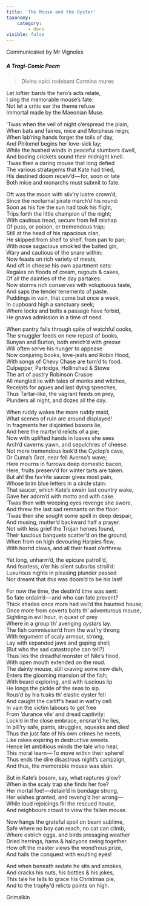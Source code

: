 ```yaml
---
title: 'The Mouse and the Oyster'
taxonomy:
    category:
        - docs
visible: false
---
```


<div class="author">Communicated by Mr Vignoles</div>

##### A Tragi-Comic Poem

> Divina opici rodebant Carmina mures

Let loftier bards the hero’s acts relate,  
I sing the memorable mouse’s fate:  
Not let a critic ear the theme refuse  
Immortal made by the Maeonian Muse.

’Twas when the veil of night o’erspread the plain,  
When bats and fairies, mice and Morpheus reign;  
When lab’ring hands forget the toils of day,  
And Philomel begins her love-sick lay;  
While the hushed winds in peaceful slumbers dwell,  
And boding crickets sound their midnight knell.  
’Twas then a daring mouse that long defied  
The various stratagems that Kate had tried,  
His destined doom receiv’d — for, soon or late  
Both mice and monarchs must submit to fate.

Oft was the moon with silv’ry lustre crown’d,  
Since the nocturnal pirate march’d his round:  
Soon as his foe the sun had took his flight,  
Trips forth the little champion of the night;  
With cautious tread, secure from fell mishap  
Of puss, or poison, or tremendous trap;  
Still at the head of his rapacious clan,  
He skipped from shelf to shelf, from pan to pan;  
With nose sagacious smok’ed the baited gin,  
Wary and cautious of the snare within:  
Now feasts on rich variety of meats,  
And oft in cheese his own apartment eats:  
Regales on floods of cream, ragouts & cakes,  
Of all the dainties of the day partakes:  
Now storms rich conserves with voluptuous taste,  
And saps the tender tenements of paste.  
Puddings in vain, that come but once a week,  
In cupboard high a sanctuary seek;  
Where locks and bolts a passage have forbid,  
He gnaws admission in a time of need.  

When pantry fails through spite of watchful cooks,  
The smuggler feeds on new repast of books,  
Bunyan and Burton, both enrich’d with *grease*  
Will often serve his hunger to appease  
Now conjuring books, love-jests and Robin Hood,  
With songs of Chevy Chase are turn’d to food.  
Culpepper, Partridge, Hollinshed & Stowe  
The art of pastry Robinson Crusoe  
All mangled lie with tales of monks and witches,  
Receipts for agues and last dying speeches,  
Thus Tartar-like, the vagrant feeds on prey,  
Plunders all night, and dozes all the day.

When ruddy wakes the more ruddy maid,  
What scenes of ruin are around displayed!  
In fragments her disjointed basons lie,  
And here the martyr’d relicts of a pie;  
Now with uplifted hands in loaves she sees  
Arch’d caverns yawn, and sepulchres of cheese.  
Not more tremendous look’d the Cyclop’s cave,  
Or Cuma’s Grot, near fell Averno’s wave;  
Here mourns in furrows deep domestic bacon,  
Here, fruits preserv’d for winter tarts are taken.  
But ah! the fav’rite saucer gives most pain,  
Whose brim blue letters in a circle stain:  
That saucer, which Kate’s swain last country wake,  
Gave her adorn’d with motto and with cake.  
’Twas then with weeping eyes revenge she swore,  
And threw the last sad remnants on the floor:  
’Twas then she sought some spell in deep despair,  
And musing, mutter’d backward half a prayer.  
Not with less grief the Trojan heroes found,  
Their luscious banquets scatter’d on the ground;  
When from on high devouring Harpies flew,  
With horrid claws, and all their feast o’erthrew.

Yet long, unharm’d, the epicure patroll’d,  
And fearless, o’er his silent suburbs stroll’d:  
Luxurious nights in pleasing plunder passed  
Nor dreamt that *this* was doom’d to be his last!

For now the time, the destin’d time was sent:  
So fate ordain’d — and who can fate prevent?  
Thick shades once more had veil’d the haunted house;  
Once more from coverts bolts th’ adventurous mouse,  
Sighting in evil hour, in quest of prey  
Where in a group th’ avenging *oysters* lay.  
The fish commission’d from the wat’ry throng  
With tegument of scaly armour, strong,  
Lay with expanded jaws and gaping shell;  
(But who the sad catastrophe can tell?)  
Thus lies the dreadful monster of Nile’s flood,  
With open mouth extended on the mud.  
The dainty mouse, still craving some new dish,  
Enters the glooming mansion of the fish;  
With beard exploring, and with luscious lip  
He longs the pickle of the seas to sip.  
Rous’d by his tusks th’ elastic oyster fell  
And caught the caitiff’s head in wat’ry cell:  
In vain the victim labours to get free  
From ‘durance vile’ and dread captivity:  
Lock’d in the close embrace, ensnar’d he lies,  
In pill’ry safe, pants, struggles, squeaks and dies!  
Thus the just fate of his own crimes he meets,  
Like rakes expiring in destructive sweets.  
Hence let ambitious minds the tale who hear,  
This moral learn — To move within their sphere!  
Thus ends the dire disastrous night’s campaign,  
And thus, the memorable mouse was slain.  

But in Kate’s bosom, say, what raptures glow?  
When in the scaly trap she finds her foe?  
Her mortal foe! — detain’d in bondage strong,  
Her wishes granted, and reveng’d her wrong —   
While loud rejoicings fill the rescued house,  
And neighbours crowd to view the fallen mouse.  

Now hangs the grateful spoil on beam sublime,  
Safe where no boy can reach, no cat can climb,  
Where ostrich eggs, and birds presaging weather  
Dried herrings, hams & halcyons swing together.  
How oft the master views the wond’rous prize,  
And hails the conquest with exulting eyes!

And when beneath sedate he sits and smokes,  
And cracks his nuts, his bottles & his jokes,  
This tale he tells to grace his Christmas pie,  
And to the trophy’d relicts points on high.

Grimalkin